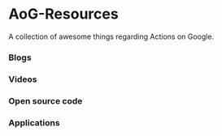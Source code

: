 # AoG-Resources

A collection of awesome things regarding Actions on Google.

### Blogs

### Videos

### Open source code

### Applications
